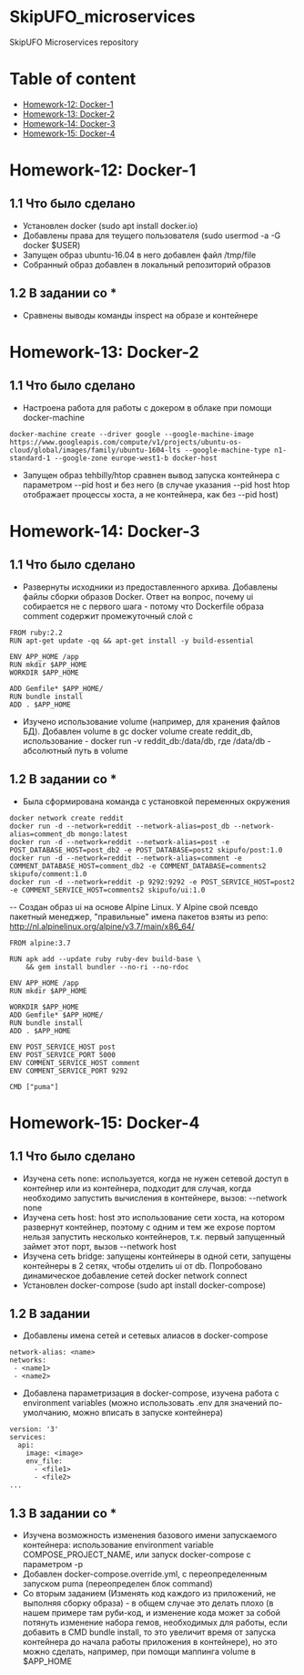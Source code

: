 # SkipUFO_microservices
SkipUFO Microservices repository

# Table of content
- [Homework-12: Docker-1](#homework-12-docker-1)
- [Homework-13: Docker-2](#homework-13-docker-2)
- [Homework-14: Docker-3](#homework-14-docker-3)
- [Homework-15: Docker-4](#homework-15-docker-4)

# Homework-12: Docker-1
## 1.1 Что было сделано
- Установлен docker (sudo apt install docker.io)
- Добавлены права для теущего пользователя (sudo usermod -a -G docker $USER)
- Запущен образ ubuntu-16.04 в него добавлен файл /tmp/file
- Собранный образ добавлен в локальный репозиторий образов

## 1.2 В задании со *
- Сравнены выводы команды inspect на образе и контейнере

# Homework-13: Docker-2
## 1.1 Что было сделано
- Настроена работа для работы с докером в облаке при помощи docker-machine
```
docker-machine create --driver google --google-machine-image https://www.googleapis.com/compute/v1/projects/ubuntu-os-cloud/global/images/family/ubuntu-1604-lts --google-machine-type n1-standard-1 --google-zone europe-west1-b docker-host
```
- Запущен образ tehbilly/htop сравнен вывод запуска контейнера с параметром --pid host и без него (в случае указания --pid host htop отображает процессы хоста, а не контейнера, как без --pid host)

# Homework-14: Docker-3
## 1.1 Что было сделано
- Развернуты исходники из предоставленного архива. Добавлены файлы сборки образов Docker. Ответ на вопрос, почему ui собирается не с первого шага - потому что Dockerfile образа comment содержит промежуточный слой с 
```
FROM ruby:2.2
RUN apt-get update -qq && apt-get install -y build-essential

ENV APP_HOME /app
RUN mkdir $APP_HOME
WORKDIR $APP_HOME

ADD Gemfile* $APP_HOME/
RUN bundle install
ADD . $APP_HOME
```
- Изучено использование volume (например, для хранения файлов БД). Добавлен volume в gc docker volume create reddit_db, использование - docker run  -v reddit_db:/data/db, где /data/db - абсолютный путь в volume

## 1.2 В задании со *
- Была сформирована команда с установкой переменных окружения
```
docker network create reddit
docker run -d --network=reddit --network-alias=post_db --network-alias=comment_db mongo:latest
docker run -d --network=reddit --network-alias=post -e POST_DATABASE_HOST=post_db2 -e POST_DATABASE=post2 skipufo/post:1.0
docker run -d --network=reddit --network-alias=comment -e COMMENT_DATABASE_HOST=comment_db2 -e COMMENT_DATABASE=comments2 skipufo/comment:1.0
docker run -d --network=reddit -p 9292:9292 -e POST_SERVICE_HOST=post2 -e COMMENT_SERVICE_HOST=comments2 skipufo/ui:1.0
```
-- Создан образ ui на основе Alpine Linux. У Alpine свой псевдо пакетный менеджер, "правильные" имена пакетов взяты из репо: http://nl.alpinelinux.org/alpine/v3.7/main/x86_64/
```
FROM alpine:3.7

RUN apk add --update ruby ruby-dev build-base \
    && gem install bundler --no-ri --no-rdoc

ENV APP_HOME /app
RUN mkdir $APP_HOME

WORKDIR $APP_HOME
ADD Gemfile* $APP_HOME/
RUN bundle install
ADD . $APP_HOME

ENV POST_SERVICE_HOST post
ENV POST_SERVICE_PORT 5000
ENV COMMENT_SERVICE_HOST comment
ENV COMMENT_SERVICE_PORT 9292

CMD ["puma"]

```

# Homework-15: Docker-4
## 1.1 Что было сделано
- Изучена сеть none: используется, когда не нужен сетевой доступ в контейнер или из контейнера, подходит для случая, когда необходимо запустить вычисления в контейнере, вызов: --network none
- Изучена сеть host: host это использование сети хоста, на котором развернут контейнер, поэтому с одним и тем же expose портом нельзя запустить несколько контейнеров, т.к. первый запущенный займет этот порт, вызов --network host
- Изучена сеть bridge: запущены контейнеры в одной сети, запущены контейнеры в 2 сетях, чтобы отделить ui от db. Попробовано динамическое добавление сетей docker network connect <network> <container>
- Установлен docker-compose (sudo apt install docker-compose)
## 1.2 В задании
- Добавлены имена сетей и сетевых алиасов в docker-compose 
```
network-alias: <name>
networks: 
 - <name1>
 - <name2>
```
- Добавлена параметризация в docker-compose, изучена работа с environment variables (можно использовать .env для значений по-умолчанию, можно вписать в запуске контейнера)
```
version: '3'
services: 
  api: 
    image: <image>
    env_file: 
      - <file1>
      - <file2>
...
```
## 1.3 В задании со *
- Изучена возможность изменения базового имени запускаемого контейнера: использование environment variable COMPOSE_PROJECT_NAME, или запуск docker-compose с параметром -p
- Добавлен docker-compose.override.yml, с переопределенным запуском puma (переопределен блок command)
- Со вторым заданием (Изменять код каждого из приложений, не выполняя сборку образа) - в общем случае это делать плохо (в нашем примере там руби-код, и изменение кода может за собой потянуть изменение набора гемов, необходимых для работы, если добавить в CMD bundle install, то это увеличит время от запуска контейнера до начала работы приложения в контейнере), но это можно сделать, например, при помощи маппинга volume в $APP_HOME
